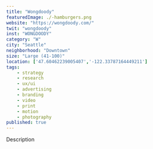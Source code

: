 ```yaml
---
title: "Wongdoody"
featuredImage: ./-hamburgers.png
website: "https://wongdoody.com/"
twit: "wongdoody"
inst: "WONGDOODY"
category: "W"
city: "Seattle"
neighborhood: "Downtown"
size: "Large (41-100)"
location: ['47.60462239005407','-122.33787164449211']
tags:
    - strategy
    - research
    - ux/ui
    - advertising
    - branding
    - video
    - print
    - motion
    - photography
published: true
---
```


Description
